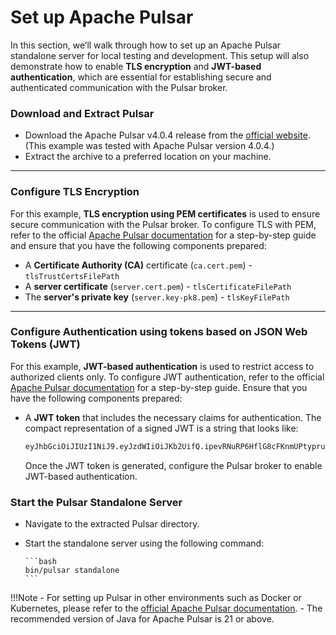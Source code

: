 # Set up Apache Pulsar

In this section, we’ll walk through how to set up an Apache Pulsar standalone server for local testing and development. This setup will also demonstrate how to enable **TLS encryption** and **JWT-based authentication**, which are essential for establishing secure and authenticated communication with the Pulsar broker.

### Download and Extract Pulsar

- Download the Apache Pulsar v4.0.4 release from the [official website](https://pulsar.apache.org/download/). (This example was tested with Apache Pulsar version 4.0.4.)
- Extract the archive to a preferred location on your machine.

---

### Configure TLS Encryption

For this example, **TLS encryption using PEM certificates** is used to ensure secure communication with the Pulsar broker. To configure TLS with PEM, refer to the official [Apache Pulsar documentation](https://pulsar.apache.org/docs/next/security-tls-transport/#configure-mtls-encryption-with-pem) for a step-by-step guide and ensure that you have the following components prepared:

- A **Certificate Authority (CA)** certificate (`ca.cert.pem`) - `tlsTrustCertsFilePath`
- A **server certificate** (`server.cert.pem`) - `tlsCertificateFilePath`
- The **server's private key** (`server.key-pk8.pem`) - `tlsKeyFilePath`

---

### Configure Authentication using tokens based on JSON Web Tokens (JWT)

For this example, **JWT-based authentication** is used to restrict access to authorized clients only. To configure JWT authentication, refer to the official [Apache Pulsar documentation](https://pulsar.apache.org/docs/next/security-jwt/) for a step-by-step guide. Ensure that you have the following components prepared:

- A **JWT token** that includes the necessary claims for authentication. The compact representation of a signed JWT is a string that looks like:
    ```bash
    eyJhbGciOiJIUzI1NiJ9.eyJzdWIiOiJKb2UifQ.ipevRNuRP6HflG8cFKnmUPtypruRC4fb1DWtoLL62SY
    ```

  Once the JWT token is generated, configure the Pulsar broker to enable JWT-based authentication.

### Start the Pulsar Standalone Server

- Navigate to the extracted Pulsar directory.
- Start the standalone server using the following command:

      ```bash
      bin/pulsar standalone
      ```

!!!Note
    - For setting up Pulsar in other environments such as Docker or Kubernetes, please refer to the [official Apache Pulsar documentation](https://pulsar.apache.org/docs/next/getting-started-home/).
    - The recommended version of Java for Apache Pulsar is 21 or above.
